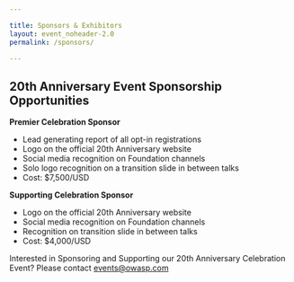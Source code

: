 ```yaml
---

title: Sponsors & Exhibitors
layout: event_noheader-2.0
permalink: /sponsors/

---
```


## 20th Anniversary Event Sponsorship Opportunities 

**Premier Celebration Sponsor**
 * Lead generating report of all opt-in registrations 
 * Logo on the official 20th Anniversary website
 * Social media recognition on Foundation channels
 * Solo logo recognition on a transition slide in between talks
 * Cost: $7,500/USD

**Supporting Celebration Sponsor**
 * Logo on the official 20th Anniversary website
 * Social media recognition on Foundation channels
 * Recognition on transition slide in between talks
 * Cost: $4,000/USD

Interested in Sponsoring and Supporting our 20th Anniversary Celebration Event? Please contact <events@owasp.com> 
